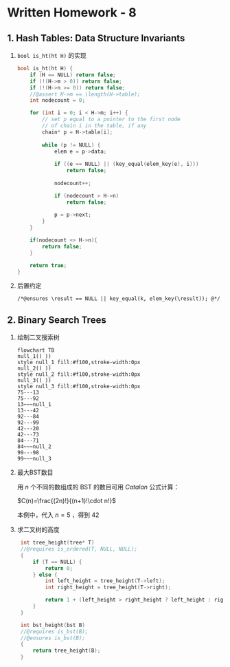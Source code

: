 # Written Homework - 8

## 1. Hash Tables: Data Structure Invariants

1. `bool is_ht(ht H)` 的实现

    ```c
    bool is_ht(ht H) {
        if (H == NULL) return false;
        if (!(H->m > 0)) return false;
        if (!(H->n >= 0)) return false;
        //@assert H->m == \length(H->table);
        int nodecount = 0;

        for (int i = 0; i < H->m; i++) {
            // set p equal to a pointer to the first node
            // of chain i in the table, if any
            chain* p = H->table[i];
            
            while (p != NULL) {
                elem e = p->data;
                
                if ((e == NULL) || (key_equal(elem_key(e), i)))
                    return false;
                
                nodecount++;

                if (nodecount > H->n)
                    return false;
                
                p = p->next;
            }
        }

        if(nodecount <> H->n){
            return false;
        }

        return true;
    }
    ```

2. 后置约定

    `/*@ensures \result == NULL || key_equal(k, elem_key(\result));
    @*/`

## 2. Binary Search Trees

1. 绘制二叉搜索树

    ```mermaid
    flowchart TB
    null_1(( ))
    style null_1 fill:#f100,stroke-width:0px
    null_2(( ))
    style null_2 fill:#f100,stroke-width:0px
    null_3(( ))
    style null_3 fill:#f100,stroke-width:0px
    75---13
    75---92
    13~~~null_1
    13---42
    92---84
    92---99
    42---20
    42---73
    84---71
    84~~~null_2
    99---98
    99~~~null_3
    ```

2. 最大BST数目

   用 $n$ 个不同的数组成的 BST 的数目可用 $Catalan$ 公式计算：

   $C(n)=\frac{(2n)!}{(n+1)!\cdot n!}$

   本例中，代入 $n=5$ ，得到 $42$

3. 求二叉树的高度

   ```c
    int tree_height(tree* T)
    //@requires is_ordered(T, NULL, NULL);
    {
        if (T == NULL) {
            return 0;
        } else {
            int left_height = tree_height(T->left);
            int right_height = tree_height(T->right);

            return 1 + (left_height > right_height ? left_height : right_height);
        }
    }

    int bst_height(bst B)
    //@requires is_bst(B);
    //@ensures is_bst(B);
    {
        return tree_height(B);
    }
   ```

